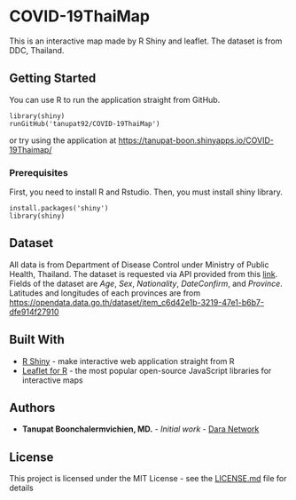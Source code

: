 # COVID-19ThaiMap
This is an interactive map made by R Shiny and leaflet. The dataset is from DDC, Thailand. 

## Getting Started

You can use R to run the application straight from GitHub.

```
library(shiny)
runGitHub('tanupat92/COVID-19ThaiMap')
```
or try using the application at https://tanupat-boon.shinyapps.io/COVID-19Thaimap/

### Prerequisites

First, you need to install R and Rstudio. Then, you must install shiny library.

```
install.packages('shiny')
library(shiny)
```

## Dataset

All data is from Department of Disease Control under Ministry of Public Health, Thailand. 
The dataset is requested via API provided from this [link](https://covid19.th-stat.com/th/api).
Fields of the dataset are *Age*, *Sex*, *Nationality*, *DateConfirm*, and *Province*. 
Latitudes and longitudes of each provinces are from https://opendata.data.go.th/dataset/item_c6d42e1b-3219-47e1-b6b7-dfe914f27910


## Built With

* [R Shiny](https://shiny.rstudio.com/) - make interactive web application straight from R
* [Leaflet for R](https://rstudio.github.io/leaflet/) - the most popular open-source JavaScript libraries for interactive maps

## Authors

* **Tanupat Boonchalermvichien, MD.** - *Initial work* - [Dara Network](https://tanupat-boon.shinyapps.io/dara_network/)

## License

This project is licensed under the MIT License - see the [LICENSE.md](LICENSE.md) file for details

